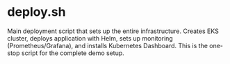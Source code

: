 # deploy.sh

Main deployment script that sets up the entire infrastructure. Creates EKS cluster, deploys application with Helm, sets up monitoring (Prometheus/Grafana), and installs Kubernetes Dashboard. This is the one-stop script for the complete demo setup. 